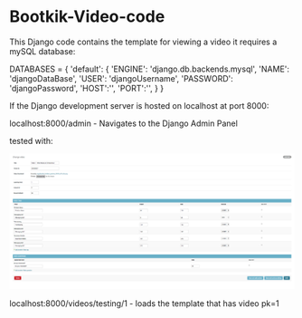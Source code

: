 # Bootkik-Video-code
This Django code contains the template for viewing a video it requires a mySQL database:

DATABASES = {
    'default': {
        'ENGINE': 'django.db.backends.mysql',
        'NAME': 'djangoDataBase',
        'USER': 'djangoUsername',
        'PASSWORD': 'djangoPassword',
        'HOST':'',
        'PORT':'',
    }
}
  
If the Django development server is hosted on localhost at port 8000:

localhost:8000/admin - Navigates to the Django Admin Panel

tested with:

![](https://github.com/Johnny-Zou/Bootkik-Video-code/blob/master/mysite/uploads/img/admin%20Panel.png)

localhost:8000/videos/testing/1 - loads the template that has video pk=1
